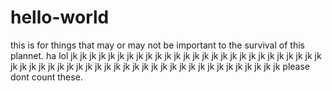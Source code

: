 # hello-world
this is for things that may or may not be important to the survival of this plannet. ha lol jk jk jk jk jk jk jk jk jk jk jk jk jk jk jk 
jk jk jk jk jk jk jk jk jk jk jk jk jk jk jk jk jk jk jk jk jk jk jk jk jk jk jk jk jk jk jk jk jk jk jk jk jk jk jk jk jk  please dont 
count these.




